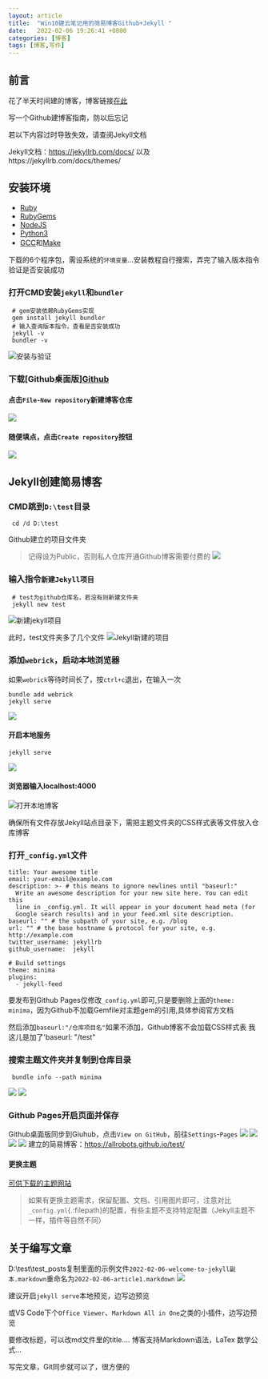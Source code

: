 ```yaml
---
layout: article
title:  "Win10建云笔记用的简易博客Github+Jekyll "
date:   2022-02-06 19:26:41 +0800
categories: [博客]
tags: [博客,写作]
---
```


## 前言

花了半天时间建的博客，博客链接[在此](https://allrobot.github.io/Study-Blog/)

写一个Github建博客指南，防以后忘记

若以下内容过时导致失效，请查阅Jekyll文档

Jekyll文档：https://jekyllrb.com/docs/
以及https://jekyllrb.com/docs/themes/

## 安装环境
 - [Ruby](https://rubyinstaller.org/downloads/)
 - [RubyGems](https://rubygems.org/pages/download)
 - [NodeJS](https://nodejs.org/en/download/)
 - [Python3](https://www.python.org/downloads/)
 - [GCC](https://nchc.dl.sourceforge.net/project/mingw/Installer/mingw-get-setup.exe)和[Make](https://cmake.org/)

下载的6个程序包，需设系统的`环境变量`...安装教程自行搜索，弄完了输入版本指令验证是否安装成功

### 打开CMD安装`jekyll`和`bundler`
```
 # gem安装依赖RubyGems实现
 gem install jekyll bundler
 # 输入查询版本指令，查看是否安装成功
 jekyll -v
 bundler -v
```
![安装与验证](https://github.com/allrobot/Study-Blog/raw/main/assets/images/2022-02-06-article1/1.png)

### 下载[Github桌面版][Github](https://desktop.github.com/)

#### 点击`File-New repository`新建博客仓库
![](https://github.com/allrobot/Study-Blog/raw/main/assets/images/2022-02-06-article1/2.png)
#### 随便填点，点击`Create repository`按钮
![](https://github.com/allrobot/Study-Blog/raw/main/assets/images/2022-02-06-article1/3.png)

## Jekyll创建简易博客
### CMD跳到`D:\test`目录
```
 cd /d D:\test
```
Github建立的项目文件夹
>记得设为Public，否则私人仓库开通Github博客需要付费的
![](https://github.com/allrobot/Study-Blog/raw/main/assets/images/2022-02-06-article1/4.png)

### 输入指令`新建Jekyll项目`
```
 # test为github仓库名，若没有则新建文件夹
 jekyll new test
```
![新建jekyll项目](https://github.com/allrobot/Study-Blog/raw/main/assets/images/2022-02-06-article1/5.png)

此时，test文件夹多了几个文件
![Jekyll新建的项目](https://github.com/allrobot/Study-Blog/raw/main/assets/images/2022-02-06-article1/6.png)

### 添加`webrick`，启动本地浏览器
如果`webrick`等待时间长了，按`ctrl+c`退出，在输入一次
```
bundle add webrick
jekyll serve
```
![](https://github.com/allrobot/Study-Blog/raw/main/assets/images/2022-02-06-article1/7.png)
#### 开启本地服务
```
jekyll serve
```
![](https://github.com/allrobot/Study-Blog/raw/main/assets/images/2022-02-06-article1/8.png)

#### 浏览器输入localhost:4000
![打开本地博客](https://github.com/allrobot/Study-Blog/raw/main/assets/images/2022-02-06-article1/9.png)

确保所有文件存放Jekyll站点目录下，需把主题文件夹的CSS样式表等文件放入仓库博客
### 打开`_config.yml`文件
```
title: Your awesome title
email: your-email@example.com
description: >- # this means to ignore newlines until "baseurl:"
  Write an awesome description for your new site here. You can edit this
  line in _config.yml. It will appear in your document head meta (for
  Google search results) and in your feed.xml site description.
baseurl: "" # the subpath of your site, e.g. /blog
url: "" # the base hostname & protocol for your site, e.g. http://example.com
twitter_username: jekyllrb
github_username:  jekyll

# Build settings
theme: minima
plugins:
  - jekyll-feed
```
要发布到Github Pages仅修改`_config.yml`即可,只是要删除上面的`theme: minima`，因为Github不加载Gemfile对主题gem的引用,具体参阅官方文档

然后添加`baseurl:"/仓库项目名"`如果不添加，Github博客不会加载CSS样式表
我这儿是加了'baseurl: "/test"

### 搜索主题文件夹并复制到仓库目录
```
 bundle info --path minima
```
![](https://github.com/allrobot/Study-Blog/raw/main/assets/images/2022-02-06-article1/10.png)
![](https://github.com/allrobot/Study-Blog/raw/main/assets/images/2022-02-06-article1/11.png)

### Github Pages开启页面并保存
Github桌面版同步到Giuhub，点击`View on GitHub`，前往`Settings`-`Pages`
![](https://github.com/allrobot/Study-Blog/raw/main/assets/images/2022-02-06-article1/12.png)
![](https://github.com/allrobot/Study-Blog/raw/main/assets/images/2022-02-06-article1/13.png)
![](https://github.com/allrobot/Study-Blog/raw/main/assets/images/2022-02-06-article1/14.png)
![](https://github.com/allrobot/Study-Blog/raw/main/assets/images/2022-02-06-article1/15.png)
建立的简易博客：https://allrobots.github.io/test/

#### 更换主题
[可供下载的主题网站](http://jekyllthemes.org/)
>如果有更换主题需求，保留配置、文档、引用图片即可，注意对比`_config.yml`{.:filepath}的配置，有些主题不支持特定配置（Jekyll主题不一样，插件等自然不同）

## 关于编写文章

D:\test\test\_posts复制里面的示例文件`2022-02-06-welcome-to-jekyll副本.markdown`重命名为`2022-02-06-article1.markdown`
![](https://github.com/allrobot/Study-Blog/raw/main/assets/images/2022-02-06-article1/16.png)

建议开启`jekyll serve`本地预览，边写边预览

或VS Code下个`Office Viewer`、`Markdown All in One`之类的小插件，边写边预览

要修改标题，可以改md文件里的title....
博客支持Markdown语法，LaTex 数学公式...

写完文章，Git同步就可以了，很方便的

